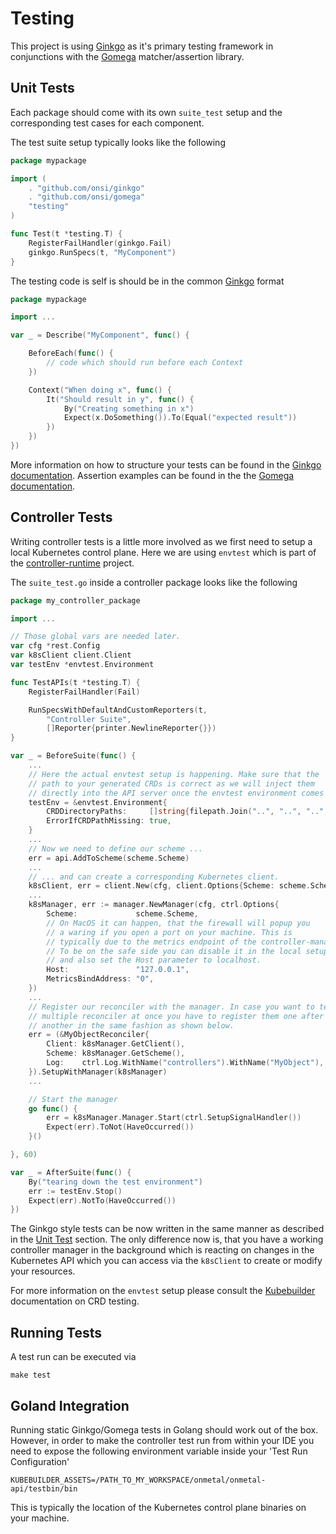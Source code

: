 # Testing

This project is using [Ginkgo](https://onsi.github.io/ginkgo/) as it's primary testing framework in conjunctions with 
the [Gomega](https://onsi.github.io/gomega/) matcher/assertion library.

## Unit Tests

Each package should come with its own `suite_test` setup and the corresponding test cases for each component.

The test suite setup typically looks like the following 

```go
package mypackage

import (
	. "github.com/onsi/ginkgo"
	. "github.com/onsi/gomega"
	"testing"
)

func Test(t *testing.T) {
	RegisterFailHandler(ginkgo.Fail)
	ginkgo.RunSpecs(t, "MyComponent")
}
```

The testing code is self is should be in the common [Ginkgo](https://onsi.github.io/ginkgo/) format

```go
package mypackage

import ...

var _ = Describe("MyComponent", func() {

	BeforeEach(func() {
		// code which should run before each Context
	})

	Context("When doing x", func() {
		It("Should result in y", func() {
			By("Creating something in x")
			Expect(x.DoSomething()).To(Equal("expected result"))
		})
	})
})
```

More information on how to structure your tests can be found in the [Ginkgo documentation](https://onsi.github.io/ginkgo/#structuring-your-specs).
Assertion examples can be found in the the [Gomega documentation](https://onsi.github.io/gomega/#making-assertions).

## Controller Tests

Writing controller tests is a little more involved as we first need to setup a local Kubernetes control plane.
Here we are using `envtest` which is part of the [controller-runtime](https://github.com/kubernetes-sigs/controller-runtime) project.

The `suite_test.go` inside a controller package looks like the following

```go
package my_controller_package

import ...

// Those global vars are needed later.
var cfg *rest.Config
var k8sClient client.Client
var testEnv *envtest.Environment

func TestAPIs(t *testing.T) {
	RegisterFailHandler(Fail)

	RunSpecsWithDefaultAndCustomReporters(t,
		"Controller Suite",
		[]Reporter{printer.NewlineReporter{}})
}

var _ = BeforeSuite(func() {
	...
	// Here the actual envtest setup is happening. Make sure that the 
	// path to your generated CRDs is correct as we will inject them 
	// directly into the API server once the envtest environment comes up.
	testEnv = &envtest.Environment{
		CRDDirectoryPaths:     []string{filepath.Join("..", "..", "..", "config", "crd", "bases")},
		ErrorIfCRDPathMissing: true,
	}
	...
	// Now we need to define our scheme ...
	err = api.AddToScheme(scheme.Scheme)
	...
	// ... and can create a corresponding Kubernetes client.
	k8sClient, err = client.New(cfg, client.Options{Scheme: scheme.Scheme})
	...
	k8sManager, err := manager.NewManager(cfg, ctrl.Options{
		Scheme:             scheme.Scheme,
		// On MacOS it can happen, that the firewall will popup you 
		// a waring if you open a port on your machine. This is 
		// typically due to the metrics endpoint of the controller-manager.
		// To be on the safe side you can disable it in the local setup 
		// and also set the Host parameter to localhost.
		Host:               "127.0.0.1",
		MetricsBindAddress: "0",
	})
    ...
	// Register our reconciler with the manager. In case you want to test 
	// multiple reconciler at once you have to register them one after 
	// another in the same fashion as shown below.
	err = (&MyObjectReconciler{
		Client: k8sManager.GetClient(),
		Scheme: k8sManager.GetScheme(),
		Log:    ctrl.Log.WithName("controllers").WithName("MyObject"),
	}).SetupWithManager(k8sManager)
	...

	// Start the manager
	go func() {
		err = k8sManager.Manager.Start(ctrl.SetupSignalHandler())
		Expect(err).ToNot(HaveOccurred())
	}()

}, 60)

var _ = AfterSuite(func() {
	By("tearing down the test environment")
	err := testEnv.Stop()
	Expect(err).NotTo(HaveOccurred())
})
```

The Ginkgo style tests can be now written in the same manner as described in the [Unit Test](#unit-tests) section. The only
difference now is, that you have a working controller manager in the background which is reacting on changes in the
Kubernetes API which you can access via the `k8sClient` to create or modify your resources.

For more information on the `envtest` setup please consult the [Kubebuilder](https://book.kubebuilder.io/reference/envtest.html) 
documentation on CRD testing.

## Running Tests

A test run can be executed via

```shell
make test
```

## Goland Integration

Running static Ginkgo/Gomega tests in Golang should work out of the box. However, in order to make the controller 
test run from within your IDE you need to expose the following environment variable inside your 'Test Run Configuration'

```shell
KUBEBUILDER_ASSETS=/PATH_TO_MY_WORKSPACE/onmetal/onmetal-api/testbin/bin
```

This is typically the location of the Kubernetes control plane binaries on your machine.